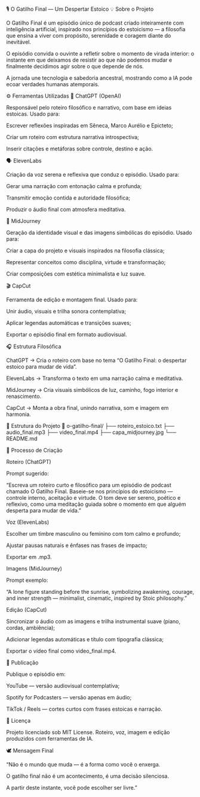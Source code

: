 🎙️ O Gatilho Final — Um Despertar Estoico
💡 Sobre o Projeto

O Gatilho Final é um episódio único de podcast criado inteiramente com inteligência artificial, inspirado nos princípios do estoicismo — a filosofia que ensina a viver com propósito, serenidade e coragem diante do inevitável.

O episódio convida o ouvinte a refletir sobre o momento de virada interior: o instante em que deixamos de resistir ao que não podemos mudar e finalmente decidimos agir sobre o que depende de nós.

A jornada une tecnologia e sabedoria ancestral, mostrando como a IA pode ecoar verdades humanas atemporais.

⚙️ Ferramentas Utilizadas
💬 ChatGPT (OpenAI)

Responsável pelo roteiro filosófico e narrativo, com base em ideias estoicas.
Usado para:

Escrever reflexões inspiradas em Sêneca, Marco Aurélio e Epicteto;

Criar um roteiro com estrutura narrativa introspectiva;

Inserir citações e metáforas sobre controle, destino e ação.

🗣️ ElevenLabs

Criação da voz serena e reflexiva que conduz o episódio.
Usado para:

Gerar uma narração com entonação calma e profunda;

Transmitir emoção contida e autoridade filosófica;

Produzir o áudio final com atmosfera meditativa.

🎨 MidJourney

Geração da identidade visual e das imagens simbólicas do episódio.
Usado para:

Criar a capa do projeto e visuais inspirados na filosofia clássica;

Representar conceitos como disciplina, virtude e transformação;

Criar composições com estética minimalista e luz suave.

🎬 CapCut

Ferramenta de edição e montagem final.
Usado para:

Unir áudio, visuais e trilha sonora contemplativa;

Aplicar legendas automáticas e transições suaves;

Exportar o episódio final em formato audiovisual.

🎧 Estrutura Filosófica

ChatGPT → Cria o roteiro com base no tema “O Gatilho Final: o despertar estoico para mudar de vida”.

ElevenLabs → Transforma o texto em uma narração calma e meditativa.

MidJourney → Cria visuais simbólicos de luz, caminho, fogo interior e renascimento.

CapCut → Monta a obra final, unindo narrativa, som e imagem em harmonia.

📁 Estrutura do Projeto
📁 o-gatilho-final/
├── roteiro_estoico.txt
├── audio_final.mp3
├── video_final.mp4
├── capa_midjourney.jpg
└── README.md

🚀 Processo de Criação

Roteiro (ChatGPT)

Prompt sugerido:

“Escreva um roteiro curto e filosófico para um episódio de podcast chamado O Gatilho Final.
Baseie-se nos princípios do estoicismo — controle interno, aceitação e virtude.
O tom deve ser sereno, poético e reflexivo, como uma meditação guiada sobre o momento em que alguém desperta para mudar de vida.”

Voz (ElevenLabs)

Escolher um timbre masculino ou feminino com tom calmo e profundo;

Ajustar pausas naturais e ênfases nas frases de impacto;

Exportar em .mp3.

Imagens (MidJourney)

Prompt exemplo:

“A lone figure standing before the sunrise, symbolizing awakening, courage, and inner strength — minimalist, cinematic, inspired by Stoic philosophy.”

Edição (CapCut)

Sincronizar o áudio com as imagens e trilha instrumental suave (piano, cordas, ambiência);

Adicionar legendas automáticas e título com tipografia clássica;

Exportar o vídeo final como video_final.mp4.

📡 Publicação

Publique o episódio em:

YouTube — versão audiovisual contemplativa;

Spotify for Podcasters — versão apenas em áudio;

TikTok / Reels — cortes curtos com frases estoicas e narração.

🧩 Licença

Projeto licenciado sob MIT License.
Roteiro, voz, imagem e edição produzidos com ferramentas de IA.

🕊️ Mensagem Final

“Não é o mundo que muda — é a forma como você o enxerga.

O gatilho final não é um acontecimento, é uma decisão silenciosa.

A partir deste instante, você pode escolher ser livre.”
